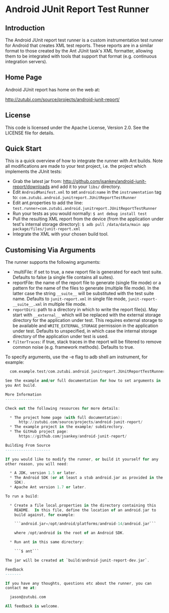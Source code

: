 Android JUnit Report Test Runner
================================

Introduction
------------

The Android JUnit report test runner is a custom instrumentation test
runner for Android that creates XML test reports.  These reports are
in a similar format to those created by the Ant JUnit task's XML
formatter, allowing them to be integrated with tools that support that
format (e.g. continuous integration servers).

Home Page
---------

Android JUnit report has home on the web at:

http://zutubi.com/source/projects/android-junit-report/

License
-------

This code is licensed under the Apache License, Version 2.0.  See the
LICENSE file for details.

Quick Start
-----------

This is a quick overview of how to integrate the runner with Ant
builds. Note all modifications are made to your test project, i.e. the
project which implements the JUnit tests:

  * Grab the latest jar from:
      http://github.com/jsankey/android-junit-report/downloads
    and add it to your `libs/` directory.
  * Edit `AndroidManifest.xml` to set `android:name` in the
    `instrumentation` tag to:
    ```com.zutubi.android.junitreport.JUnitReportTestRunner```
  * Edit ant.properties to add the line:
    ```test.runner=com.zutubi.android.junitreport.JUnitReportTestRunner```
  * Run your tests as you would normally:
    ```$ ant debug install test```
  * Pull the resulting XML report from the device (from the application
    under test's internal storage directory):
    ```$ adb pull /data/data/main app package/files/junit-report.xml```
  * Integrate the XML with your chosen build tool.
  
Customising Via Arguments
-------------------------

The runner supports the following arguments:

  * `multiFile: if set to true, a new report file is generated for each
    test suite.  Defaults to false (a single file contains all suites).
  * reportFile: the name of the report file to generate (single file
    mode) or a pattern for the name of the files to generate (multiple
    file mode).  In the latter case the string `__suite__` will be
    substituted with the test suite name.  Defaults to
    `junit-report.xml` in single file mode,
    `junit-report-__suite__.xml` in multiple file mode.
  * `reportDiri`: path to a directory in which to write the report
    file(s).  May start with `__external__` which will be replaced with
    the external storage directory for the application under test.
    This requires external storage to be available and
    `WRITE_EXTERNAL_STORAGE` permission in the application under test.
    Defaults to unspecified, in which case the internal storage
    directory of the application under test is used.
  * `filterTraces`: if true, stack traces in the report will be filtered
    to remove common noise (e.g. framework methods).  Defaults to true.

To specify arguments, use the -e flag to adb shell am instrument, for
example:

```adb shell am instrument -w -e reportFile my-report.xml \
  com.example.test/com.zutubi.android.junitreport.JUnitReportTestRunner```

See the example and/or full documentation for how to set arguments in
you Ant build.

More Information
----------------

Check out the following resources for more details:

  * The project home page (with full documentation):
      http://zutubi.com/source/projects/android-junit-report/
  * The example project in the example/ subdirectory.
  * The GitHub project page:
      https://github.com/jsankey/android-junit-report/

Building From Source
--------------------

If you would like to modify the runner, or build it yourself for any
other reason, you will need:

  * A JDK, version 1.5 or later.
  * The Android SDK (or at least a stub android.jar as provided in the
    SDK).
  * Apache Ant version 1.7 or later.

To run a build:

  * Create a file local.properties in the directory containing this
    README.  In this file, define the location of an android.jar to
    build against, for example:

    ```android.jar=/opt/android/platforms/android-14/android.jar```

    where /opt/android is the root of an Android SDK.

  * Run ant in this same directory:

    ```$ ant```

The jar will be created at `build/android-junit-report-dev.jar`.

Feedback
-------

If you have any thoughts, questions etc about the runner, you can
contact me at:

  jason@zutubi.com

All feedback is welcome.
